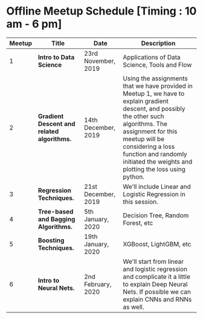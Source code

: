 # Offline Meetup Schedule [Timing : 10 am - 6 pm]
|Meetup  | Title      | Date | Description|
|--------|------------|------------|------------|
|1| **Intro to Data Science** | 23rd November, 2019 | Applications of Data Science, Tools and Flow |
|2| **Gradient Descent and related algorithms.** | 14th December, 2019 | Using the assignments that we have provided in Meetup 1, we have to explain gradient descent, and possibly the other such algorithms. The assignment for this meetup will be considering a loss function and randomly initiated the weights and plotting the loss using python.|
|3| **Regression Techniques.** | 21st December, 2019 | We'll include Linear and Logistic Regression in this session.|
|4| **Tree-based and Bagging Algorithms.** | 5th January, 2020 | Decision Tree, Random Forest, etc|
|5| **Boosting Techniques.** | 19th January, 2020 | XGBoost, LightGBM, etc|
|6| **Intro to Neural Nets.** | 2nd February, 2020 | We'll start from linear and logistic regression and complicate it a little to explain Deep Neural Nets. If possible we can explain CNNs and RNNs as well.|
